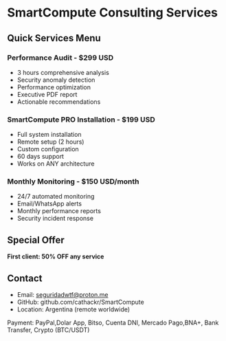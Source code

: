 # SmartCompute Consulting Services

## Quick Services Menu

### Performance Audit - $299 USD
- 3 hours comprehensive analysis
- Security anomaly detection  
- Performance optimization
- Executive PDF report
- Actionable recommendations

### SmartCompute PRO Installation - $199 USD
- Full system installation
- Remote setup (2 hours)
- Custom configuration
- 60 days support
- Works on ANY architecture

### Monthly Monitoring - $150 USD/month
- 24/7 automated monitoring
- Email/WhatsApp alerts
- Monthly performance reports
- Security incident response

## Special Offer
**First client: 50% OFF any service**

## Contact
- Email: seguridadwtf@proton.me
- GitHub: github.com/cathackr/SmartCompute
- Location: Argentina (remote worldwide)

Payment: PayPal,Dolar App, Bitso, Cuenta DNI, Mercado Pago,BNA+, Bank Transfer, Crypto (BTC/USDT)
